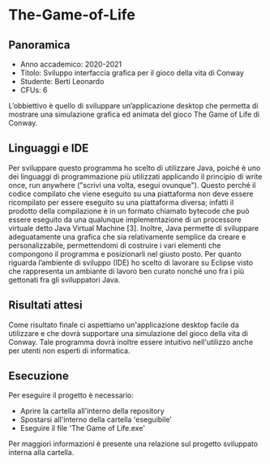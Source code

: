 # The-Game-of-Life
## Panoramica
* Anno accademico: 2020-2021
* Titolo: Sviluppo interfaccia grafica per il gioco della vita di Conway
* Studente: Berti Leonardo
* CFUs: 6

L’obbiettivo è quello di sviluppare un’applicazione desktop che permetta di mostrare una simulazione grafica ed animata del gioco The Game of Life di Conway. 

## Linguaggi e IDE
Per sviluppare questo programma ho scelto di utilizzare Java, poiché è uno dei linguaggi di programmazione più utilizzati applicando il principio di write once, run anywhere ("scrivi una volta, esegui ovunque"). Questo perché il codice compilato che viene eseguito su una piattaforma non deve essere ricompilato per essere eseguito su una piattaforma diversa; infatti il prodotto della compilazione è in un formato chiamato bytecode che può essere eseguito da una qualunque implementazione di un processore virtuale detto Java Virtual Machine [3].
Inoltre, Java permette di sviluppare adeguatamente una grafica che sia relativamente semplice da creare e personalizzabile, permettendomi di costruire i vari elementi che compongono il programma e posizionarli nel giusto posto.
Per quanto riguarda l’ambiente di sviluppo (IDE) ho scelto di lavorare su Eclipse visto che rappresenta un ambiante di lavoro ben curato nonché uno fra i più gettonati fra gli sviluppatori Java.

## Risultati attesi
Come risultato finale ci aspettiamo un'applicazione desktop facile da utilizzare e che dovrà supportare una simulazione del gioco della vita di Conway.
Tale programma dovrà inoltre essere intuitivo nell'utilizzo anche per utenti non esperti di informatica.

## Esecuzione
Per eseguire il progetto è necessario: 
* Aprire la cartella all'interno della repository
* Spostarsi all'interno della cartella 'eseguibile'
* Eseguire il file 'The Game of Life.exe'

Per maggiori informazioni è presente una relazione sul progetto sviluppato interna alla cartella.
